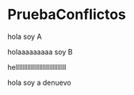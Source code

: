 # PruebaConflictos

hola soy A

holaaaaaaaaa soy B

hellllllllllllllllllllllllllllll 

hola soy a denuevo
